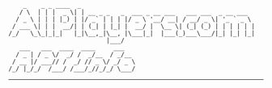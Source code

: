 
        _    _ _ ____  _                                                
       / \  | | |  _ \| | __ _ _   _  ___ _ __ ___   ___ ___  _ __ ___  
      / _ \ | | | |_) | |/ _` | | | |/ _ \ '__/ __| / __/ _ \| '_ ` _ \ 
     / ___ \| | |  __/| | (_| | |_| |  __/ |  \__ \| (_| (_) | | | | | |
    /_/   \_\_|_|_|   |_|\__,_|\__, |\___|_|  |___(_)___\___/|_| |_| |_|
                               |___/                                    
       ___   ___  ____  ____     ___   
      / _ | / _ \/  _/ /  _/__  / _/__ 
     / __ |/ ___// /  _/ // _ \/ _/ _ \
    /_/ |_/_/  /___/ /___/_//_/_/ \___/

-----

